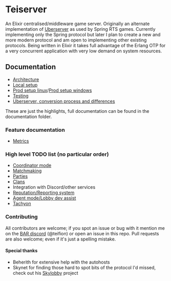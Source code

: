 # Teiserver
An Elixir centralised/middleware game server. Originally an alternate implementation of [Uberserver](https://github.com/spring/uberserver) as used by Spring RTS games. Currently implementing only the Spring protocol but later I plan to create a new and more modern protocol and am open to implementing other existing protocols. Being written in Elixir it takes full advantage of the Erlang OTP for a very concurrent application with very low demand on system resources.

## Documentation
- [Architecture](/documents/architecture.md)
- [Local setup](/documents/guides/local_setup.md)
- [Prod setup linux](/documents/guides/production_setup_linux.md)/[Prod setup windows](/documents/guides/production_setup_windows.md)
- [Testing](/documents/guides/testing.md)
- [Uberserver, conversion process and differences](/documents/guides/uberserver.md)

These are just the highlights, full documentation can be found in the documentation folder.

### Feature documentation
- [Metrics](/documents/designs/metrics.md)

### High level TODO list (no particular order)
- [Coordinator mode](/documents/designs/coordinator.md)
- [Matchmaking](/documents/spring/matchmaking.md)
- [Parties](/documents/spring/parties.md)
- [Clans](/documents/designs/clans.md)
- Integration with Discord/other services
- [Reputation/Reporting system](/documents/designs/reputation.md)
- [Agent mode/Lobby dev assist](/documents/designs/agent_mode.md)
- [Tachyon](/documents/tachyon)

### Contributing
All contributors are welcome; if you spot an issue or bug with it mention me on the [BAR discord](https://discord.gg/N968ddE) (@teifion) or open an issue in this repo. Pull requests are also welcome; even if it's just a spelling mistake.

#### Special thanks
- Beherith for extensive help with the autohosts
- Skynet for finding those hard to spot bits of the protocol I'd missed, check out his [Skylobby](https://github.com/skynet-gh/skylobby) project
